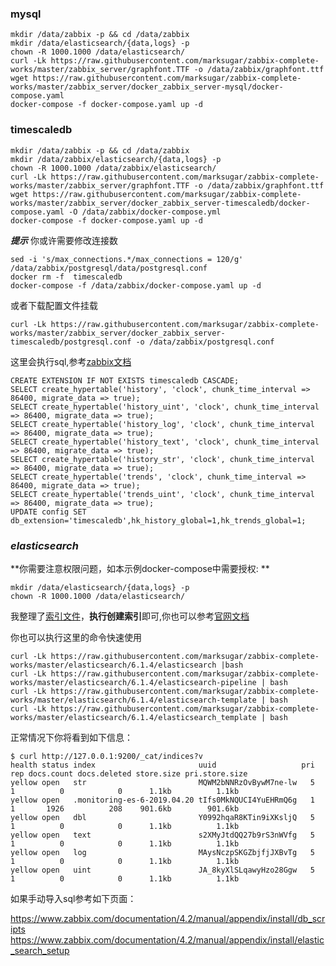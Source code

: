 ### mysql
```
mkdir /data/zabbix -p && cd /data/zabbix
mkdir /data/elasticsearch/{data,logs} -p
chown -R 1000.1000 /data/elasticsearch/
curl -Lk https://raw.githubusercontent.com/marksugar/zabbix-complete-works/master/zabbix_server/graphfont.TTF -o /data/zabbix/graphfont.ttf
wget https://raw.githubusercontent.com/marksugar/zabbix-complete-works/master/zabbix_server/docker_zabbix_server-mysql/docker-compose.yaml
docker-compose -f docker-compose.yaml up -d
```

### timescaledb
```
mkdir /data/zabbix -p && cd /data/zabbix
mkdir /data/zabbix/elasticsearch/{data,logs} -p
chown -R 1000.1000 /data/zabbix/elasticsearch/
curl -Lk https://raw.githubusercontent.com/marksugar/zabbix-complete-works/master/zabbix_server/graphfont.TTF -o /data/zabbix/graphfont.ttf
wget https://raw.githubusercontent.com/marksugar/zabbix-complete-works/master/zabbix_server/docker_zabbix_server-timescaledb/docker-compose.yaml -O /data/zabbix/docker-compose.yml
docker-compose -f docker-compose.yaml up -d
```
***提示***
你或许需要修改连接数
```
sed -i 's/max_connections.*/max_connections = 120/g' /data/zabbix/postgresql/data/postgresql.conf
docker rm -f  timescaledb
docker-compose -f /data/zabbix/docker-compose.yaml up -d
```
或者下载配置文件挂载
```
curl -Lk https://raw.githubusercontent.com/marksugar/zabbix-complete-works/master/zabbix_server/docker_zabbix_server-timescaledb/postgresql.conf -o /data/zabbix/postgresql.conf
```
这里会执行sql,参考[zabbix文档](https://www.zabbix.com/documentation/4.2/manual/appendix/install/db_scripts)
```
CREATE EXTENSION IF NOT EXISTS timescaledb CASCADE;
SELECT create_hypertable('history', 'clock', chunk_time_interval => 86400, migrate_data => true);
SELECT create_hypertable('history_uint', 'clock', chunk_time_interval => 86400, migrate_data => true);
SELECT create_hypertable('history_log', 'clock', chunk_time_interval => 86400, migrate_data => true);
SELECT create_hypertable('history_text', 'clock', chunk_time_interval => 86400, migrate_data => true);
SELECT create_hypertable('history_str', 'clock', chunk_time_interval => 86400, migrate_data => true);
SELECT create_hypertable('trends', 'clock', chunk_time_interval => 86400, migrate_data => true);
SELECT create_hypertable('trends_uint', 'clock', chunk_time_interval => 86400, migrate_data => true);
UPDATE config SET db_extension='timescaledb',hk_history_global=1,hk_trends_global=1;
```

###  *elasticsearch*

**你需要注意权限问题，如本示例docker-compose中需要授权: **
```
mkdir /data/elasticsearch/{data,logs} -p
chown -R 1000.1000 /data/elasticsearch/
```
我整理了[索引文件](https://github.com/marksugar/zabbix-complete-works/tree/master/elasticsearch/6.1.4)，**执行创建索引**即可,你也可以参考[官网文档]( https://www.zabbix.com/documentation/devel/manual/appendix/install/elastic_search_setup)

你也可以执行这里的命令快速使用
```
curl -Lk https://raw.githubusercontent.com/marksugar/zabbix-complete-works/master/elasticsearch/6.1.4/elasticsearch |bash
curl -Lk https://raw.githubusercontent.com/marksugar/zabbix-complete-works/master/elasticsearch/6.1.4/elasticsearch-pipeline | bash
curl -Lk https://raw.githubusercontent.com/marksugar/zabbix-complete-works/master/elasticsearch/6.1.4/elasticsearch-template | bash
curl -Lk https://raw.githubusercontent.com/marksugar/zabbix-complete-works/master/elasticsearch/6.1.4/elasticsearch_template | bash
```

正常情况下你将看到如下信息：
```
$ curl http://127.0.0.1:9200/_cat/indices?v
health status index                       uuid                   pri rep docs.count docs.deleted store.size pri.store.size
yellow open   str                         MQWM2bNNRzOvBywM7ne-lw   5   1          0            0      1.1kb          1.1kb
yellow open   .monitoring-es-6-2019.04.20 tIfs0MkNQUCI4YuEHRmQ6g   1   1       1926          208    901.6kb        901.6kb
yellow open   dbl                         Y0992hqaR8KTin9iXKsljQ   5   1          0            0      1.1kb          1.1kb
yellow open   text                        s2XMyJtdQQ27b9rS3nWVfg   5   1          0            0      1.1kb          1.1kb
yellow open   log                         MAysNczpSKGZbjfjJXBvTg   5   1          0            0      1.1kb          1.1kb
yellow open   uint                        JA_8kyXlSLqawyHzo28Ggw   5   1          0            0      1.1kb          1.1kb
```

如果手动导入sql参考如下页面：

https://www.zabbix.com/documentation/4.2/manual/appendix/install/db_scripts
https://www.zabbix.com/documentation/4.2/manual/appendix/install/elastic_search_setup